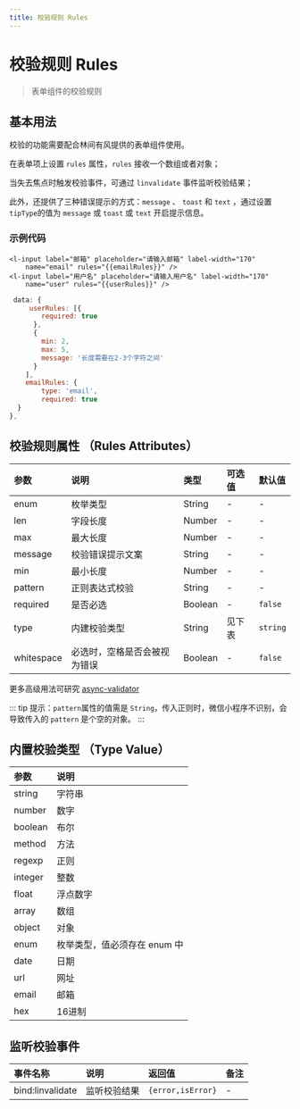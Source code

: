 ```yaml
---
title: 校验规则 Rules
---
```


# <H2Icon /> 校验规则 Rules

> 表单组件的校验规则

## 基本用法

校验的功能需要配合林间有风提供的表单组件使用。

在表单项上设置 `rules` 属性，`rules` 接收一个数组或者对象；

当失去焦点时触发校验事件，可通过 `linvalidate` 事件监听校验结果；

此外，还提供了三种错误提示的方式：`message` 、 `toast` 和 `text` ，通过设置 `tipType`的值为 `message` 或 `toast` 或 `text` 开启提示信息。

### 示例代码

```wxml
<l-input label="邮箱" placeholder="请输入邮箱" label-width="170" 
    name="email" rules="{{emailRules}}" />
<l-input label="用户名" placeholder="请输入用户名" label-width="170" 
    name="user" rules="{{userRules}}" />
```

```js
 data: {
     userRules: [{
        required: true
      },
      {
        min: 2,
        max: 5,
        message: '长度需要在2-3个字符之间'
      }
    ],
    emailRules: {
        type: 'email',
        required: true
  }
},
```

## 校验规则属性 （Rules Attributes）

| 参数       | 说明                         | 类型    | 可选值 | 默认值   |
| :--------- | :--------------------------- | :------ | :----- | :------- |
| enum       | 枚举类型                     | String  | -      | -        |
| len        | 字段长度                     | Number  | -      | -        |
| max        | 最大长度                     | Number  | -      | -        |
| message    | 校验错误提示文案             | String  | -      | -        |
| min        | 最小长度                     | Number  | -      | -        |
| pattern    | 正则表达式校验               | String  | -      | -        |
| required   | 是否必选                     | Boolean | -      | `false`  |
| type       | 内建校验类型                 | String  | 见下表 | `string` |
| whitespace | 必选时，空格是否会被视为错误 | Boolean | -      | `false`  |

更多高级用法可研究 [async-validator](https://github.com/yiminghe/async-validator)

::: tip 
提示：`pattern`属性的值需是 `String`，传入正则时，微信小程序不识别，会导致传入的 `pattern` 是个空的对象。
:::

## 内置校验类型 （Type Value）

| 参数    | 说明                         |
| :------ | :--------------------------- |
| string  | 字符串                       |
| number  | 数字                         |
| boolean | 布尔                         |
| method  | 方法                         |
| regexp  | 正则                         |
| integer | 整数                         |
| float   | 浮点数字                     |
| array   | 数组                         |
| object  | 对象                         |
| enum    | 枚举类型，值必须存在 enum 中 |
| date    | 日期                         |
| url     | 网址                         |
| email   | 邮箱                          |
| hex     | 16进制                        |

## 监听校验事件

| 事件名称   | 说明   | 返回值   |  备注   | 
|:----|:----|:----|:----|
| bind:linvalidate | 监听校验结果 | `{error,isError}` | - |

<RightMenu />
